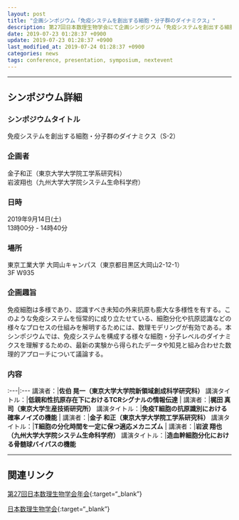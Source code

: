 ```yaml
---
layout: post
title: "企画シンポジウム「免疫システムを創出する細胞・分子群のダイナミクス」"
description: 第27回日本数理生物学会にて企画シンポジウム「免疫システムを創出する細胞・分子群のダイナミクス」を主催します。
date: 2019-07-23 01:28:37 +0900
update: 2019-07-23 01:28:37 +0900
last_modified_at: 2019-07-24 01:28:37 +0900
categories: news
tags: conference, presentation, symposium, nextevent
---
```



---

## シンポジウム詳細

### シンポジウムタイトル
免疫システムを創出する細胞・分子群のダイナミクス（S-2）

### 企画者
金子和正（東京大学大学院工学系研究科）  
岩波翔也（九州大学大学院システム生命科学府）

### 日時
2019年9月14日(土)  
13時00分 - 14時40分

### 場所
東京工業大学 大岡山キャンパス（東京都目黒区大岡山2-12-1）  
3F W935

### 企画趣旨
免疫細胞は多様であり、認識すべき未知の外来抗原も膨大な多様性を有する。このような免疫システムを恒常的に成り立たせている、細胞分化や抗原認識などの様々なプロセスの仕組みを解明するためには、数理モデリングが有効である。本シンポジウムでは、免疫システムを構成する様々な細胞・分子レベルのダイナミクスを理解するための、最新の実験から得られたデータや知見と組み合わせた数理的アプローチについて議論する。


### 内容

:---|:---
講演者：|**佐伯 晃一（東京大学大学院新領域創成科学研究科）**
講演タイトル：|**低親和性抗原存在下におけるTCRシグナルの情報伝達**
|
講演者：|**梶田 真司（東京大学生産技術研究所）**
講演タイトル：|**免疫T細胞の抗原識別における確率ノイズの機能**
|
講演者：|**金子 和正（東京大学大学院工学系研究科）**
講演タイトル：|**T細胞の分化時間を一定に保つ適応メカニズム**
|
講演者：|**岩波 翔也（九州大学大学院システム生命科学府）**
講演タイトル：|**造血幹細胞分化における骨髄球バイパスの機能**

<hr>

## 関連リンク
[第27回日本数理生物学会年会](https://sites.google.com/view/jsmb2019conference/%E3%83%9B%E3%83%BC%E3%83%A0){:target=“_blank”}

[日本数理生物学会](http://www.jsmb.jp/index.html){:target=“_blank”}
